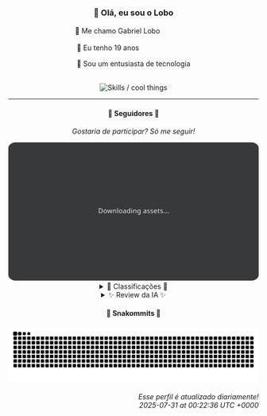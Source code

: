 <div align="center">
  <h3>👋 Olá, eu sou o Lobo</h3>
  
  <p>🐺 Me chamo Gabriel Loboㅤㅤㅤㅤㅤ</p>
  <p>🧔 Eu tenho 19 anosㅤㅤㅤㅤㅤㅤㅤㅤ</p>
  <p>🧠 Sou um entusiasta de tecnologia</p>

  <br/>

  <img width="600" alt="Skills / cool things" src="https://skills-icons.vercel.app/api/icons?i=python,md,html,css,js,github,git,vscode,linux,node,ts,sass,react,vite,vercel,lottie,ionic,capacitor,zustand,framer,firebase,arduino,godot,tailwind,shadcnui,lucide,zorinos,pnpm,reactnative&perline=14" />
</div>

<hr />

<div align="center">
    <h4>👤 Seguidores 👤</h4>
    <p><i>Gostaria de participar? Só me seguir!</i></p>
    <img width="600" src=".github/assets/cards/top3.svg" alt="Top 3 followers contributors (monthly)" />
    <details>
    <summary>🏅 Classificações 🏅</summary>
    <br/>
    <table>
        <thead>
            <tr align="center">
                <th>Posição</th>
                <th>Seguidor</th>
                <th>Contribuições</th>
            </tr>
        </thead>
        <tbody>
            <tr align="center">
                <td>1°</td>
                <td><a href="https://github.com/danko-nobre">Danilo Nobre</a></td>
                <td>250 ctr.</td>
            </tr>
            <tr align="center">
                <td>2°</td>
                <td><a href="https://github.com/RafaZeero">Rafael Lima de Morais</a></td>
                <td>211 ctr.</td>
            </tr>
            <tr align="center">
                <td>3°</td>
                <td><a href="https://github.com/wTechnoo">Cézar</a></td>
                <td>142 ctr.</td>
            </tr>
            <tr align="center">
                <td>4°</td>
                <td><a href="https://github.com/EvertonMJunior">Everton Marcelino Jr.</a></td>
                <td>124 ctr.</td>
            </tr>
            <tr align="center">
                <td>5°</td>
                <td><a href="https://github.com/DeividSouSan">Deivid Souza Santana</a></td>
                <td>91 ctr.</td>
            </tr>
            <tr align="center">
                <td>6°</td>
                <td><a href="https://github.com/TopTrenDev">TopTrenDev</a></td>
                <td>74 ctr.</td>
            </tr>
            <tr align="center">
                <td>7°</td>
                <td><a href="https://github.com/Ageursilva">Ageu Silva</a></td>
                <td>70 ctr.</td>
            </tr>
            <tr align="center">
                <td>8°</td>
                <td><a href="https://github.com/cookieukw">CookieUkw</a></td>
                <td>66 ctr.</td>
            </tr>
            <tr align="center">
                <td>9°</td>
                <td><a href="https://github.com/gustavosett">Gustavo Carvalho</a></td>
                <td>40 ctr.</td>
            </tr>
            <tr align="center">
                <td>10°</td>
                <td><a href="https://github.com/giverplay">giverplay</a></td>
                <td>34 ctr.</td>
            </tr>
        </tbody>
    </table>
    </details>
    <details>
    <summary>✨ Review da IA ✨</summary>
    <br/>
    <div align="justify"><p><b>Danilo Nobre</b>, 250 contribuições? Impressionante... para quem divide o tempo entre "web & game experiences com um toque de 3D". Imagino que seus commits sejam tão tridimensionais quanto a promessa no seu bio. E esse fork de 2020, hein? Clássico!  Mostrando que você não só contribui, mas também recicla código com elegância.</p>
<p><b>Rafael Lima de Morais</b>, um "Software Engineer | Go | Typescript | Rust | Vim" que aparentemente adora criar "dotfiles" e "wishlists".  Com 211 contribuições, fico imaginando se você contribui mais para o GitHub ou para a sua própria procrastinação.  E esse livro de Python? Espero que pelo menos ele te ensine a usar um editor de texto melhor que o Vim.</p>
<p><b>Cézar</b>, o misterioso ".NET Developer" que, aparentemente, não desenvolve nada. 142 contribuições e nenhum repositório recente para mostrar?  Imagino que suas contribuições sejam tão secretas que nem o GitHub consegue rastrear. Ou talvez você só goste de olhar o código dos outros e pensar: "Eu poderia fazer melhor... algum dia."</p>
<p><b>Everton Marcelino Jr.</b>, "apaixonado por tecnologia". 124 contribuições, uau! Quase me convenceu de que você realmente faz algo além de stalkear o repositório do TypeORM. Mas ei, pelo menos você está contribuindo para projetos com milhares de estrelas, o que significa que, por tabela, você também é uma estrela... cadente.</p>
<p><b>Deivid Souza Santana</b>, "apaixonado por desenvolvimento back-end". Com 91 contribuições, você está quase lá! Quase apaixonado o suficiente para realmente fazer algo notável.  E esse "Taskmaster" com Flask? Parece promissor... para quem gosta de micro-frameworks e grandes dores de cabeça.  Continue assim, quem sabe um dia você chega lá... ou não.</p>
<p><b>TopTrenDev</b>, o "Full-Stack & Blockchain Developer" que jura entender de Solana, Bitcoin, Ethereum, Smart contracts, dApps, DeFi & NFTs. 74 contribuições? Para quem se diz especialista em tudo isso, parece que você está mais para "TopNemAíDev". E esse "Meme AI Agent"? Sério?  Achei que o mundo já tinha memes o suficiente, mas aparentemente você achou que precisávamos de mais um.  Obrigado, eu acho.</p>
<p><b>Ageu Silva</b>, o "127.0.0.1" que contribui com a internet a partir do seu próprio computador. 70 contribuições, hein?  Imagino que a maioria delas seja para o seu perfil no GitHub, porque, afinal, quem precisa de amigos quando se tem um "digital garden model"? E as aulas de Python? Espero que você esteja aprendendo algo, porque até agora, seu currículo está parecendo um loop infinito.</p>
<p><b>CookieUkw</b>, sem bio, sem expectativas. 66 contribuições. Pelo menos você contribui mais do que quem não contribui nada.  E essa obsessão com a Godot Engine?  Parece que alguém está tentando criar o próximo grande jogo indie... ou apenas procrastinando de forma épica.  Boa sorte com a sua "conscient AI", você vai precisar.</p>
<p><b>Gustavo Carvalho</b>, um "Seeker to comprehending solutions and knowledge". Com apenas 40 contribuições, parece que você está mais para "Seeker to comprehending how to contribute".  E esses projetos da Grafana?  Imagino que você passe mais tempo configurando dashboards do que realmente resolvendo problemas.  Mas ei, pelo menos seus gráficos devem ser bonitos.</p>
<p><b>Giverplay</b>, "Bem-vindo ao meu perfil, aqui é onde compartilho meus projetos".  34 contribuições?  Imagino que a maioria delas seja para o seu clone do TabNews, porque, afinal, quem precisa de ideias originais quando se pode copiar as dos outros? E esse AutoChat para LabyMod?  Parece que alguém está tentando automatizar a arte de ser chato.  Parabéns!</p>
<p><b>Felipe</b>, sem bio, sem pressão. Apenas 27 contribuições.  Parece que você está mais para "Felipe-em-Takayuki", porque "Felipe-Faz-Alguma-Coisa" não soa tão bem. E esse projeto "Adamas"?  Espero que seja mais valioso que suas contribuições, porque até agora, está parecendo um diamante bruto que precisa de muito, mas muito trabalho.</p>
</div>
    </details>
</div>

<div align="center">
  <h4>🐍 Snakommits 🐍</h4>
    <picture>
      <source media="(prefers-color-scheme: dark)" srcset="https://raw.githubusercontent.com/Lobooooooo14/Lobooooooo14/snake-output/snake-dark.svg">
      <source media="(prefers-color-scheme: light)" srcset="https://raw.githubusercontent.com/Lobooooooo14/Lobooooooo14/snake-output/snake-light.svg">
      <img alt="github contribution grid snake animation" src="https://raw.githubusercontent.com/Lobooooooo14/Lobooooooo14/snake-output/snake-light.svg">
    </picture>
</div>

<h6 align="right">
  Esse perfil é atualizado diariamente!<br/> <i>2025-07-31 at 00:22:36 UTC +0000</i>
<h6>